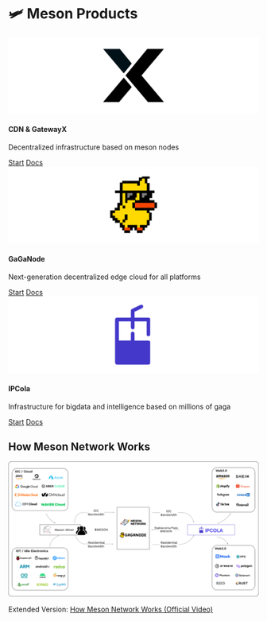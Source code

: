 # 🛩️ Meson Products

<div class="grid grid-apps">
    <span class="eco-app">
        <span class="banner">
            <img src="./images/gatewayx.svg">
        </span>
        <span class="description">
            <h4>CDN & GatewayX</h4>
            <p>Decentralized infrastructure based on meson nodes</p>
        </span>
        <span class="link">
            <a target="_blank" href="https://dashboard.meson.network/">Start</a>
        </span>
        <span class="link">
            <a target="_blank" href="https://gatewayx.meson.network/">Docs</a>
        </span>
    </span>
    <span class="eco-app">
        <span class="banner">
            <img src="./images/gaganode.svg">
        </span>
        <span class="description">
            <h4>GaGaNode</h4>
            <p>Next-generation decentralized edge cloud for all platforms</p>
        </span>
        <span class="link">
            <a target="_blank" href="https://gaganode.com/">Start</a>
        </span>
        <span class="link">
            <a target="_blank" href="https://docs.gaganode.com/">Docs</a>
        </span>
    </span>
    <span class="eco-app">
        <span class="banner">
            <img src="./images/ipcola.svg">
        </span>
        <span class="description">
            <h4>IPCola</h4>
            <p>Infrastructure for bigdata and intelligence based on millions of gaga</p>
        </span>
        <span class="link">
            <a target="_blank" href="https://ipcola.com/">Start</a>
        </span>
        <span class="link">
            <a target="_blank" href="https://docs.ipcola.com/">Docs</a>
        </span>
    </span>
</div>

## How Meson Network Works

![](./images/system4.svg)

Extended Version: [How Meson Network Works (Official Video)](https://www.youtube.com/watch?v=3Dgwse5mWuA)
<br />